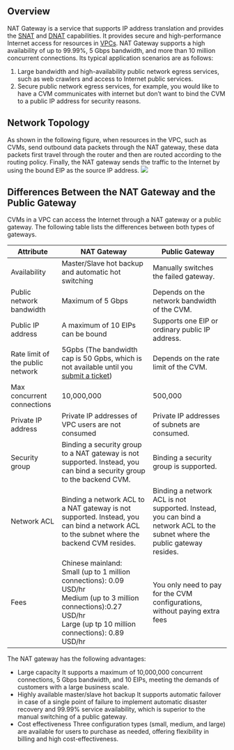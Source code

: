 ## Overview
NAT Gateway is a service that supports IP address translation and provides the [SNAT](https://intl.cloud.tencent.com/document/product/1015/30227) and [DNAT](https://intl.cloud.tencent.com/document/product/1015/30227) capabilities. It provides secure and high-performance Internet access for resources in [VPCs](https://intl.cloud.tencent.com/document/product/215/535). NAT Gateway supports a high availability of up to 99.99%, 5 Gbps bandwidth, and more than 10 million concurrent connections. Its typical application scenarios are as follows:
1. Large bandwidth and high-availability public network egress services, such as web crawlers and access to Internet public services.
2. Secure public network egress services, for example, you would like to have a CVM  communicates with internet but don’t want to bind the CVM to a public IP address for security reasons.

## Network Topology
As shown in the following figure, when resources in the VPC, such as CVMs, send outbound data packets through the NAT gateway, these data packets first travel through the router and then are routed according to the routing policy. Finally, the NAT gateway sends the traffic to the Internet by using the bound EIP as the source IP address.
![](https://main.qcloudimg.com/raw/54a74334c8221816ad89ae6d0e5a5dac.png)

## Differences Between the NAT Gateway and the Public Gateway
CVMs in a VPC can access the Internet through a NAT gateway or a public gateway. The following table lists the differences between both types of gateways.

| Attribute | NAT Gateway | Public Gateway |
| ------ | ---------------------------------------- | ---------------------------------------- |
| Availability | Master/Slave hot backup and automatic hot switching | Manually switches the failed gateway. |
| Public network bandwidth | Maximum of 5 Gbps | Depends on the network bandwidth of the CVM. |
| Public IP address | A maximum of 10 EIPs can be bound | Supports one EIP or ordinary public IP address. |
| Rate limit of the public network |5Gpbs (The bandwidth cap is 50 Gpbs, which is not available until you [submit a ticket](https://console.cloud.tencent.com/workorder/category)) | Depends on the rate limit of the CVM. |
| Max concurrent connections | 10,000,000 | 500,000 |
| Private IP address | Private IP addresses of VPC users are not consumed | Private IP addresses of subnets are consumed. |
| Security group | Binding a security group to a NAT gateway is not supported. Instead, you can bind a security group to the backend CVM. | Binding a security group is supported. |
| Network ACL | Binding a network ACL to a NAT gateway is not supported. Instead, you can bind a network ACL to the subnet where the backend CVM resides. | Binding a network ACL is not supported. Instead, you can bind a network ACL to the subnet where the public gateway resides. |
| Fees     | Chinese mainland: <br/> Small (up to 1 million connections): 0.09 USD/hr<br/>Medium (up to 3 million connections):0.27 USD/hr<br/>Large (up tp 10 million connections): 0.89 USD/hr | You only need to pay for the CVM configurations, without paying extra fees |

The NAT gateway has the following advantages:
- Large capacity
It supports a maximum of 10,000,000 concurrent connections, 5 Gbps bandwidth, and 10 EIPs, meeting the demands of customers with a large business scale.
- Highly available master/slave hot backup
It supports automatic failover in case of a single point of failure to implement automatic disaster recovery and 99.99% service availability, which is superior to the manual switching of a public gateway.
- Cost effectiveness
Three configuration types (small, medium, and large) are available for users to purchase as needed, offering flexibility in billing and high cost-effectiveness.

